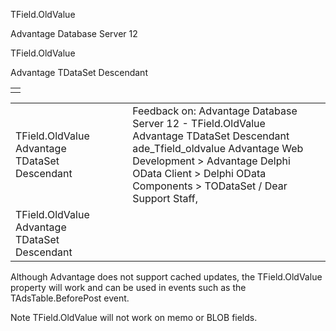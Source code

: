 TField.OldValue




Advantage Database Server 12  

TField.OldValue

Advantage TDataSet Descendant

|  |
| --- |
|  |

|  |  |  |  |  |
| --- | --- | --- | --- | --- |
| TField.OldValue  Advantage TDataSet Descendant |  |  | Feedback on: Advantage Database Server 12 - TField.OldValue Advantage TDataSet Descendant ade\_Tfield\_oldvalue Advantage Web Development > Advantage Delphi OData Client > Delphi OData Components > TODataSet / Dear Support Staff, |  |
| TField.OldValue  Advantage TDataSet Descendant |  |  |  |  |

Although Advantage does not support cached updates, the TField.OldValue property will work and can be used in events such as the TAdsTable.BeforePost event.

Note TField.OldValue will not work on memo or BLOB fields.